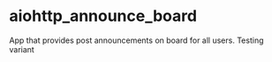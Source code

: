 # aiohttp_announce_board

App that provides post announcements on board for all users. Testing variant
